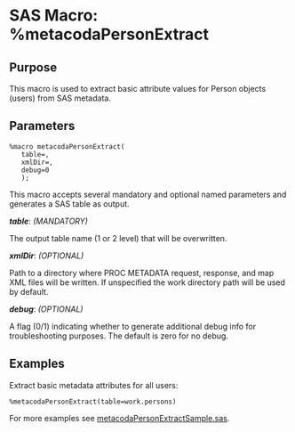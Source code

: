 # SAS Macro: %metacodaPersonExtract

## Purpose

This macro is used to extract basic attribute values for Person objects (users) from SAS metadata.

## Parameters

    %macro metacodaPersonExtract(
       table=,
       xmlDir=,
       debug=0
       );

This macro accepts several mandatory and optional named parameters and generates a SAS table
as output.

***table***: _(MANDATORY)_

The output table name (1 or 2 level) that will be overwritten.

***xmlDir***: _(OPTIONAL)_
 
Path to a directory where PROC METADATA request, response, and map XML files will be written.
If unspecified the work directory path will be used by default.

***debug***: _(OPTIONAL)_

A flag (0/1) indicating whether to generate additional debug info for troubleshooting purposes.
The default is zero for no debug.

## Examples

Extract basic metadata attributes for all users:
 
    %metacodaPersonExtract(table=work.persons)

For more examples see [metacodaPersonExtractSample.sas](https://github.com/Metacoda/idsync-utils/blob/master/samples/metacodaPersonExtractSample.sas).